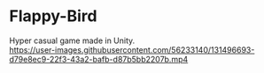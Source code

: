 # Flappy-Bird

Hyper casual game made in Unity.<br>
https://user-images.githubusercontent.com/56233140/131496693-d79e8ec9-22f3-43a2-bafb-d87b5bb2207b.mp4

